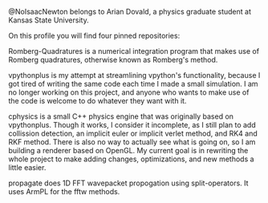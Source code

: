 @NoIsaacNewton belongs to Arian Dovald, a physics graduate student at Kansas State University.


On this profile you will find four pinned repositories: 

Romberg-Quadratures is a numerical integration program that makes use of Romberg quadratures, otherwise known as Romberg's method.

vpythonplus is my attempt at streamlining vpython's functionality, because I got tired of writing the same code each time I made a small simulation. I am no longer working on this project, and anyone who wants to make use of the code is welcome to do whatever they want with it.

cphysics is a small C++ physics engine that was originally based on vpythonplus. Though it works, I consider it incomplete, as I still plan to add collission detection, an implicit euler or implicit verlet method, and RK4 and RKF method. There is also no way to actually see what is going on, so I am building a renderer based on OpenGL. My current goal is in rewriting the whole project to make adding changes, optimizations, and new methods a little easier.

propagate does 1D FFT wavepacket propogation using split-operators. It uses ArmPL for the fftw methods.
